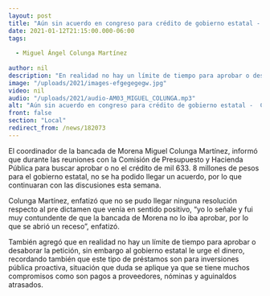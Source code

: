 ```yaml
---
layout: post
title: "Aún sin acuerdo en congreso para crédito de gobierno estatal -  Colunga "
date: 2021-01-12T21:15:00.000-06:00
tags:
  
  - Miguel Ángel Colunga Martínez
  
author: nil
description: "En realidad no hay un límite de tiempo para aprobar o desaborar la petición, sin embargo al gobierno estatal le urge el dinero"
image: "/uploads/2021/images-efgegegegw.jpg"
video: nil
audio: "/uploads/2021/audio-AM03_MIGUEL_COLUNGA.mp3"
alt: "Aún sin acuerdo en congreso para crédito de gobierno estatal -  Colunga "
front: false
section: "Local"
redirect_from: /news/182073
---
```


El coordinador de la bancada de Morena Miguel Colunga Martínez, informó que durante las reuniones con la Comisión de Presupuesto y Hacienda Pública para buscar aprobar o no el crédito de mil 633. 8 millones de pesos para el gobierno estatal, no se ha podido llegar un acuerdo, por lo que continuaran con las discusiones esta semana.

Colunga Martínez, enfatizó que no se pudo llegar ninguna resolución respecto al pre dictamen que venía en sentido positivo, “yo lo señale y fui muy contundente de que la bancada de Morena no lo iba aprobar, por lo que se abrió un receso”, enfatizó.

También agregó que en realidad no hay un límite de tiempo para aprobar o desaborar la petición, sin embargo al gobierno estatal le urge el dinero, recordando también que este tipo de préstamos son para inversiones pública proactiva, situación que duda se aplique ya que se tiene muchos compromisos como son pagos a proveedores, nóminas y aguinaldos atrasados.   